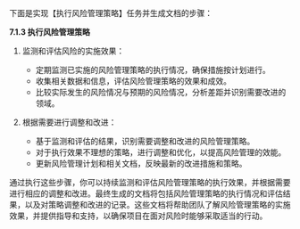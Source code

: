 下面是实现【执行风险管理策略】任务并生成文档的步骤：

**7.1.3 执行风险管理策略**

1. 监测和评估风险的实施效果：
   - 定期监测已实施的风险管理策略的执行情况，确保措施按计划进行。
   - 收集相关数据和信息，评估风险管理策略的效果和成效。
   - 比较实际发生的风险情况与预期的风险情况，分析差距并识别需要改进的领域。

2. 根据需要进行调整和改进：
   - 基于监测和评估的结果，识别需要调整和改进的风险管理策略。
   - 对于执行效果不理想的策略，进行调整和优化，以提高风险管理的效能。
   - 更新风险管理计划和相关文档，反映最新的改进措施和策略。

通过执行这些步骤，你可以持续监测和评估风险管理策略的执行效果，并根据需要进行相应的调整和改进。最终生成的文档将包括风险管理策略的执行情况和评估结果，以及对策略调整和改进的记录。这些文档将帮助团队了解风险管理策略的实施效果，并提供指导和支持，以确保项目在面对风险时能够采取适当的行动。
